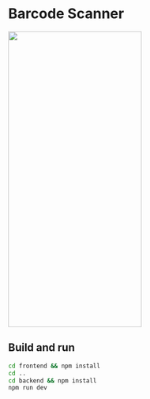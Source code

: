 # Barcode Scanner
<img src="https://github.com/user-attachments/assets/4037e910-48e4-4bd9-b35e-0b27a5148c7d" width="270" height="600">

## Build and run
```bash
cd frontend && npm install
cd ..
cd backend && npm install
npm run dev
```
